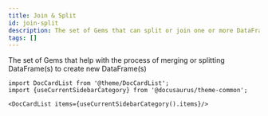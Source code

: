 ```yaml
---
title: Join & Split
id: join-split
description: The set of Gems that can split or join one or more DataFrames
tags: []
---
```


The set of Gems that help with the process of merging or splitting DataFrame(s) to create new DataFrame(s)

```mdx-code-block
import DocCardList from '@theme/DocCardList';
import {useCurrentSidebarCategory} from '@docusaurus/theme-common';

<DocCardList items={useCurrentSidebarCategory().items}/>
```
